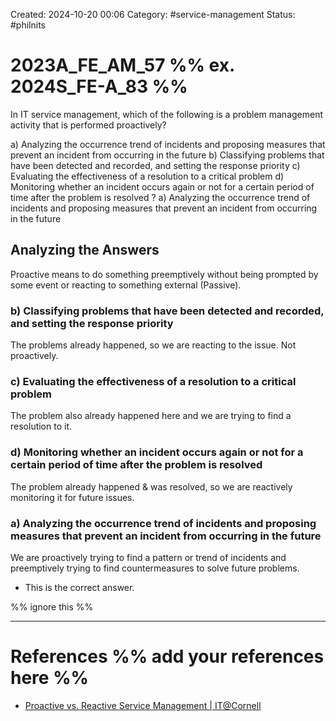 Created: 2024-10-20 00:06
Category: #service-management
Status: #philnits



# 2023A_FE_AM_57 %% ex. 2024S_FE-A_83 %%

In IT service management, which of the following is a problem management activity that is performed proactively?

a) Analyzing the occurrence trend of incidents and proposing measures that prevent an
incident from occurring in the future
b) Classifying problems that have been detected and recorded, and setting the response
priority
c) Evaluating the effectiveness of a resolution to a critical problem
d) Monitoring whether an incident occurs again or not for a certain period of time after the
problem is resolved
?
a) Analyzing the occurrence trend of incidents and proposing measures that prevent an
incident from occurring in the future

## Analyzing the Answers

Proactive means to do something preemptively without being prompted by some event or reacting to something external (Passive).

### b) Classifying problems that have been detected and recorded, and setting the response priority

The problems already happened, so we are reacting to the issue. Not proactively.

### c) Evaluating the effectiveness of a resolution to a critical problem

The problem also already happened here and we are trying to find a resolution to it.

### d) Monitoring whether an incident occurs again or not for a certain period of time after the problem is resolved

The problem already happened & was resolved, so we are reactively monitoring it for future issues.

### a) Analyzing the occurrence trend of incidents and proposing measures that prevent an incident from occurring in the future

We are proactively trying to find a pattern or trend of incidents and preemptively trying to find countermeasures to solve future problems.
- This is the correct answer.


%% ignore this %%
<!--SR:!2024-10-23,3,250-->
---









# References %% add your references here %%
- [Proactive vs. Reactive Service Management | IT@Cornell](https://it.cornell.edu/it-service-management/proactive-vs-reactive-service-management)